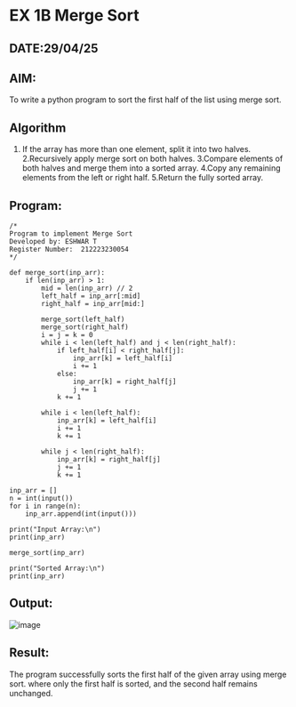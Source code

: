 # EX 1B Merge Sort
## DATE:29/04/25
## AIM:
To write a python program to sort the first half of the list using merge sort.

## Algorithm
1. If the array has more than one element, split it into two halves.
2.Recursively apply merge sort on both halves.
3.Compare elements of both halves and merge them into a sorted array.
4.Copy any remaining elements from the left or right half.
5.Return the fully sorted array.
   

## Program:
```
/*
Program to implement Merge Sort
Developed by: ESHWAR T
Register Number:  212223230054
*/
```

```
def merge_sort(inp_arr):
    if len(inp_arr) > 1:
        mid = len(inp_arr) // 2  
        left_half = inp_arr[:mid]  
        right_half = inp_arr[mid:]  

        merge_sort(left_half)  
        merge_sort(right_half)  
        i = j = k = 0  
        while i < len(left_half) and j < len(right_half):
            if left_half[i] < right_half[j]:
                inp_arr[k] = left_half[i]
                i += 1
            else:
                inp_arr[k] = right_half[j]
                j += 1
            k += 1

        while i < len(left_half):
            inp_arr[k] = left_half[i]
            i += 1
            k += 1

        while j < len(right_half):
            inp_arr[k] = right_half[j]
            j += 1
            k += 1

inp_arr = []     
n = int(input())  
for i in range(n):
    inp_arr.append(int(input()))  

print("Input Array:\n")
print(inp_arr)

merge_sort(inp_arr)  

print("Sorted Array:\n")
print(inp_arr)
```

## Output:

![image](https://github.com/user-attachments/assets/f4fc51bc-aea9-41a5-83cd-2a3f0e746c2c)




## Result:
The program successfully sorts the first half of the given array using merge sort. where only the first half is sorted, and the second half remains unchanged.
